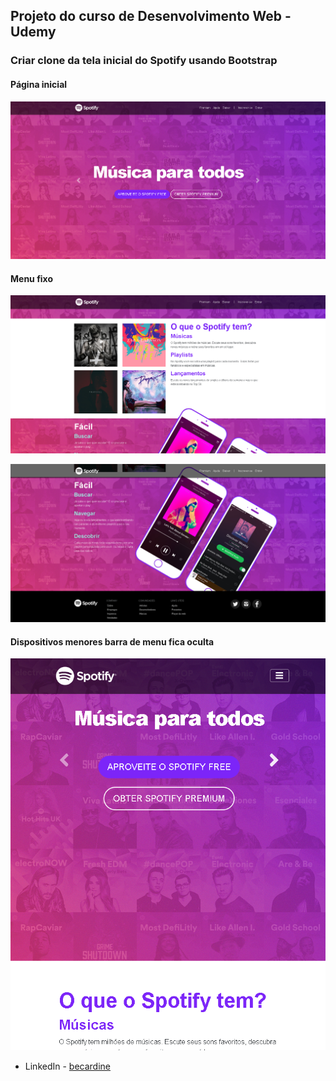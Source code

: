 ## Projeto do curso de Desenvolvimento Web - Udemy

### Criar clone da tela inicial do Spotify usando Bootstrap

#### Página inicial
![](/imagens/screenshot.png)

#### Menu fixo
![](/imagens/screenshot2.png)

![](/imagens/screenshot3.png)

#### Dispositivos menores barra de menu fica oculta 
![](/imagens/screenshot4.png)



- LinkedIn - [becardine](https://www.linkedin.com/in/becardine)
